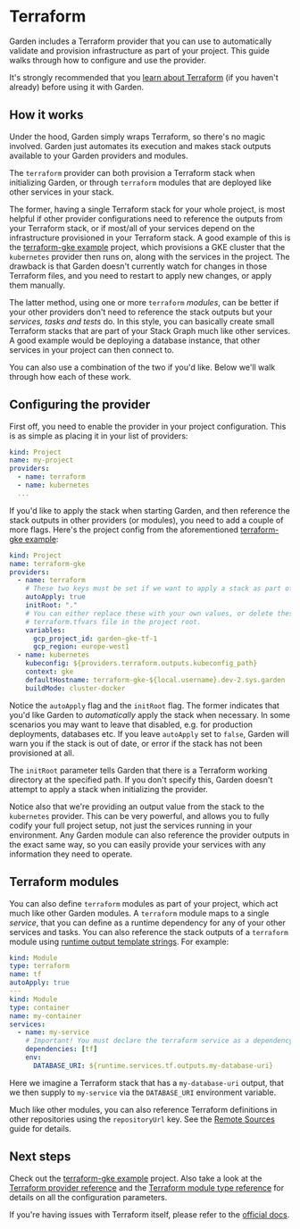 # Terraform

Garden includes a Terraform provider that you can use to automatically validate and provision infrastructure as part of your project. This guide walks through how to configure and use the provider.

It's strongly recommended that you [learn about Terraform](https://www.terraform.io/docs/index.html) (if you haven't already) before using it with Garden.

## How it works

Under the hood, Garden simply wraps Terraform, so there's no magic involved. Garden just automates its execution and makes stack outputs available to your Garden providers and modules.

The `terraform` provider can both provision a Terraform stack when initializing Garden, or through `terraform` modules that are deployed like other services in your stack.

The former, having a single Terraform stack for your whole project, is most helpful if other provider configurations need to reference the outputs from your Terraform stack, or if most/all of your services depend on the infrastructure provisioned in your Terraform stack. A good example of this is the [terraform-gke example](https://github.com/garden-io/garden/tree/v0.10.11/examples/terraform-gke) project, which provisions a GKE cluster that the `kubernetes` provider then runs on, along with the services in the project. The drawback is that Garden doesn't currently watch for changes in those Terraform files, and you need to restart to apply new changes, or apply them manually.

The latter method, using one or more `terraform` _modules_, can be better if your other providers don't need to reference the stack outputs but your _services, tasks and tests_ do. In this style, you can basically create small Terraform stacks that are part of your Stack Graph much like other services. A good example would be deploying a database instance, that other services in your project can then connect to.

You can also use a combination of the two if you'd like. Below we'll walk through how each of these work.

## Configuring the provider

First off, you need to enable the provider in your project configuration. This is as simple as placing it in your list of providers:

```yaml
kind: Project
name: my-project
providers:
  - name: terraform
  - name: kubernetes
  ...
```

If you'd like to apply the stack when starting Garden, and then reference the stack outputs in other providers (or modules), you need to add a couple of more flags. Here's the project config from the aforementioned [terraform-gke example](https://github.com/garden-io/garden/tree/v0.10.11/examples/terraform-gke):

```yaml
kind: Project
name: terraform-gke
providers:
  - name: terraform
    # These two keys must be set if we want to apply a stack as part of the provider initialization.
    autoApply: true
    initRoot: "."
    # You can either replace these with your own values, or delete these and provide your own in a
    # terraform.tfvars file in the project root.
    variables:
      gcp_project_id: garden-gke-tf-1
      gcp_region: europe-west1
  - name: kubernetes
    kubeconfig: ${providers.terraform.outputs.kubeconfig_path}
    context: gke
    defaultHostname: terraform-gke-${local.username}.dev-2.sys.garden
    buildMode: cluster-docker
```

Notice the `autoApply` flag and the `initRoot` flag. The former indicates that you'd like Garden to _automatically_ apply the stack when necessary. In some scenarios you may want to leave that disabled, e.g. for production deployments, databases etc. If you leave `autoApply` set to `false`, Garden will warn you if the stack is out of date, or error if the stack has not been provisioned at all.

The `initRoot` parameter tells Garden that there is a Terraform working directory at the specified path. If you don't specify this, Garden doesn't attempt to apply a stack when initializing the provider.

Notice also that we're providing an output value from the stack to the `kubernetes` provider. This can be very powerful, and allows you to fully codify your full project setup, not just the services running in your environment. Any Garden module can also reference the provider outputs in the exact same way, so you can easily provide your services with any information they need to operate.

## Terraform modules

You can also define `terraform` modules as part of your project, which act much like other Garden modules. A `terraform` module maps to a single _service_, that you can define as a runtime dependency for any of your other services and tasks. You can also reference the stack outputs of a `terraform` module using [runtime output template strings](./configuration-files.md#runtime-outputs). For example:

```yaml
kind: Module
type: terraform
name: tf
autoApply: true
---
kind: Module
type: container
name: my-container
services:
  - name: my-service
    # Important! You must declare the terraform service as a dependency, for the runtime template string to work.
    dependencies: [tf]
    env:
      DATABASE_URI: ${runtime.services.tf.outputs.my-database-uri}
```

Here we imagine a Terraform stack that has a `my-database-uri` output, that we then supply to `my-service` via the `DATABASE_URI` environment variable.

Much like other modules, you can also reference Terraform definitions in other repositories using the `repositoryUrl` key. See the [Remote Sources](./using-remote-sources.md) guide for details.

## Next steps

Check out the [terraform-gke example](https://github.com/garden-io/garden/tree/v0.10.11/examples/terraform-gke) project. Also take a look at the [Terraform provider reference](../reference/providers/terraform.md) and the [Terraform module type reference](../reference/module-types/terraform.md) for details on all the configuration parameters.

If you're having issues with Terraform itself, please refer to the [official docs](https://www.terraform.io/docs/index.html).
